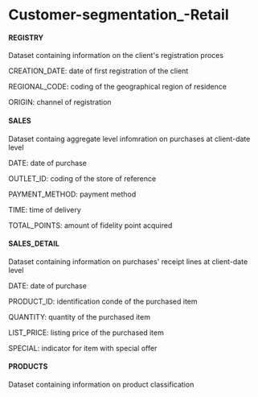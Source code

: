 # Customer-segmentation_-Retail

#### REGISTRY

Dataset containing information on the client's registration proces

CREATION_DATE: date of first registration of the client

REGIONAL_CODE: coding of the geographical region of residence

ORIGIN: channel of registration 

#### SALES

Dataset containg aggregate level infomration on purchases at client-date level

DATE: date of purchase

OUTLET_ID: coding of the store of reference

PAYMENT_METHOD: payment method

TIME: time of delivery

TOTAL_POINTS: amount of fidelity point acquired 

#### SALES_DETAIL

Dataset containing information on purchases' receipt lines at client-date level

DATE: date of purchase

PRODUCT_ID: identification conde of the purchased item

QUANTITY: quantity of the purchased item

LIST_PRICE: listing price of the purchased item

SPECIAL: indicator for item with special offer 

#### PRODUCTS

Dataset containing information on product classification
